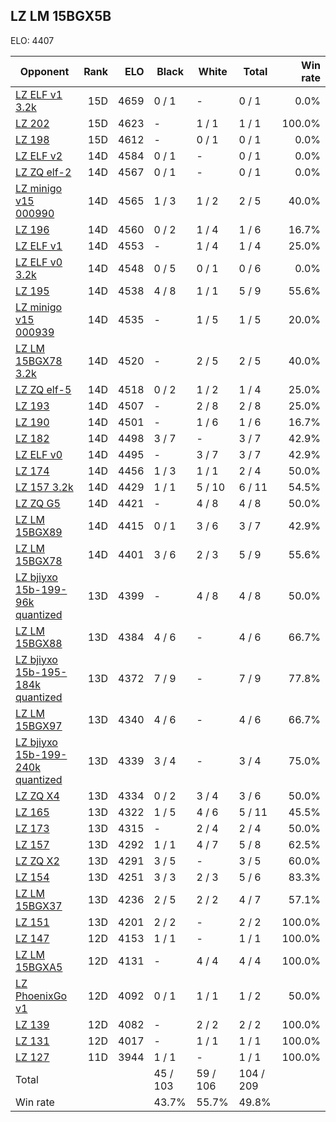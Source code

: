 ## LZ LM 15BGX5B ##

ELO: 4407

Opponent | Rank | ELO | Black | White | Total | Win rate
---------|-----:|----:|-------|-------|-------|-------:
[LZ ELF v1 3.2k](LZ%20ELF%20v1%203.2k.md) | 15D | 4659 | 0 / 1 | - | 0 / 1 | 0.0%
[LZ 202](LZ%20202.md) | 15D | 4623 | - | 1 / 1 | 1 / 1 | 100.0%
[LZ 198](LZ%20198.md) | 15D | 4612 | - | 0 / 1 | 0 / 1 | 0.0%
[LZ ELF v2](LZ%20ELF%20v2.md) | 14D | 4584 | 0 / 1 | - | 0 / 1 | 0.0%
[LZ ZQ elf-2](LZ%20ZQ%20elf-2.md) | 14D | 4567 | 0 / 1 | - | 0 / 1 | 0.0%
[LZ minigo v15 000990](LZ%20minigo%20v15%20000990.md) | 14D | 4565 | 1 / 3 | 1 / 2 | 2 / 5 | 40.0%
[LZ 196](LZ%20196.md) | 14D | 4560 | 0 / 2 | 1 / 4 | 1 / 6 | 16.7%
[LZ ELF v1](LZ%20ELF%20v1.md) | 14D | 4553 | - | 1 / 4 | 1 / 4 | 25.0%
[LZ ELF v0 3.2k](LZ%20ELF%20v0%203.2k.md) | 14D | 4548 | 0 / 5 | 0 / 1 | 0 / 6 | 0.0%
[LZ 195](LZ%20195.md) | 14D | 4538 | 4 / 8 | 1 / 1 | 5 / 9 | 55.6%
[LZ minigo v15 000939](LZ%20minigo%20v15%20000939.md) | 14D | 4535 | - | 1 / 5 | 1 / 5 | 20.0%
[LZ LM 15BGX78 3.2k](LZ%20LM%2015BGX78%203.2k.md) | 14D | 4520 | - | 2 / 5 | 2 / 5 | 40.0%
[LZ ZQ elf-5](LZ%20ZQ%20elf-5.md) | 14D | 4518 | 0 / 2 | 1 / 2 | 1 / 4 | 25.0%
[LZ 193](LZ%20193.md) | 14D | 4507 | - | 2 / 8 | 2 / 8 | 25.0%
[LZ 190](LZ%20190.md) | 14D | 4501 | - | 1 / 6 | 1 / 6 | 16.7%
[LZ 182](LZ%20182.md) | 14D | 4498 | 3 / 7 | - | 3 / 7 | 42.9%
[LZ ELF v0](LZ%20ELF%20v0.md) | 14D | 4495 | - | 3 / 7 | 3 / 7 | 42.9%
[LZ 174](LZ%20174.md) | 14D | 4456 | 1 / 3 | 1 / 1 | 2 / 4 | 50.0%
[LZ 157 3.2k](LZ%20157%203.2k.md) | 14D | 4429 | 1 / 1 | 5 / 10 | 6 / 11 | 54.5%
[LZ ZQ G5](LZ%20ZQ%20G5.md) | 14D | 4421 | - | 4 / 8 | 4 / 8 | 50.0%
[LZ LM 15BGX89](LZ%20LM%2015BGX89.md) | 14D | 4415 | 0 / 1 | 3 / 6 | 3 / 7 | 42.9%
[LZ LM 15BGX78](LZ%20LM%2015BGX78.md) | 14D | 4401 | 3 / 6 | 2 / 3 | 5 / 9 | 55.6%
[LZ bjiyxo 15b-199-96k quantized](LZ%20bjiyxo%2015b-199-96k%20quantized.md) | 13D | 4399 | - | 4 / 8 | 4 / 8 | 50.0%
[LZ LM 15BGX88](LZ%20LM%2015BGX88.md) | 13D | 4384 | 4 / 6 | - | 4 / 6 | 66.7%
[LZ bjiyxo 15b-195-184k quantized](LZ%20bjiyxo%2015b-195-184k%20quantized.md) | 13D | 4372 | 7 / 9 | - | 7 / 9 | 77.8%
[LZ LM 15BGX97](LZ%20LM%2015BGX97.md) | 13D | 4340 | 4 / 6 | - | 4 / 6 | 66.7%
[LZ bjiyxo 15b-199-240k quantized](LZ%20bjiyxo%2015b-199-240k%20quantized.md) | 13D | 4339 | 3 / 4 | - | 3 / 4 | 75.0%
[LZ ZQ X4](LZ%20ZQ%20X4.md) | 13D | 4334 | 0 / 2 | 3 / 4 | 3 / 6 | 50.0%
[LZ 165](LZ%20165.md) | 13D | 4322 | 1 / 5 | 4 / 6 | 5 / 11 | 45.5%
[LZ 173](LZ%20173.md) | 13D | 4315 | - | 2 / 4 | 2 / 4 | 50.0%
[LZ 157](LZ%20157.md) | 13D | 4292 | 1 / 1 | 4 / 7 | 5 / 8 | 62.5%
[LZ ZQ X2](LZ%20ZQ%20X2.md) | 13D | 4291 | 3 / 5 | - | 3 / 5 | 60.0%
[LZ 154](LZ%20154.md) | 13D | 4251 | 3 / 3 | 2 / 3 | 5 / 6 | 83.3%
[LZ LM 15BGX37](LZ%20LM%2015BGX37.md) | 13D | 4236 | 2 / 5 | 2 / 2 | 4 / 7 | 57.1%
[LZ 151](LZ%20151.md) | 13D | 4201 | 2 / 2 | - | 2 / 2 | 100.0%
[LZ 147](LZ%20147.md) | 12D | 4153 | 1 / 1 | - | 1 / 1 | 100.0%
[LZ LM 15BGXA5](LZ%20LM%2015BGXA5.md) | 12D | 4131 | - | 4 / 4 | 4 / 4 | 100.0%
[LZ PhoenixGo v1](LZ%20PhoenixGo%20v1.md) | 12D | 4092 | 0 / 1 | 1 / 1 | 1 / 2 | 50.0%
[LZ 139](LZ%20139.md) | 12D | 4082 | - | 2 / 2 | 2 / 2 | 100.0%
[LZ 131](LZ%20131.md) | 12D | 4017 | - | 1 / 1 | 1 / 1 | 100.0%
[LZ 127](LZ%20127.md) | 11D | 3944 | 1 / 1 | - | 1 / 1 | 100.0%
Total | | | 45 / 103 | 59 / 106 | 104 / 209 | 
Win rate| | | 43.7% | 55.7% | 49.8% | 
